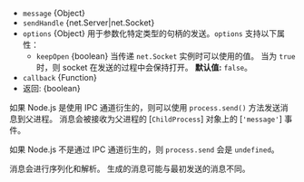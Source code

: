 <!-- YAML
added: v0.5.9
-->

* `message` {Object}
* `sendHandle` {net.Server|net.Socket}
* `options` {Object} 用于参数化特定类型的句柄的发送。`options` 支持以下属性：
  * `keepOpen` {boolean} 当传递 `net.Socket` 实例时可以使用的值。
    当为 `true` 时，则 socket 在发送的过程中会保持打开。
    **默认值:** `false`。
* `callback` {Function}
* 返回: {boolean}

如果 Node.js 是使用 IPC 通道衍生的，则可以使用 `process.send()` 方法发送消息到父进程。
消息会被接收为父进程的 [`ChildProcess`] 对象上的 [`'message'`] 事件。

如果 Node.js 不是通过 IPC 通道衍生的，则 `process.send` 会是 `undefined`。

消息会进行序列化和解析。
生成的消息可能与最初发送的消息不同。

